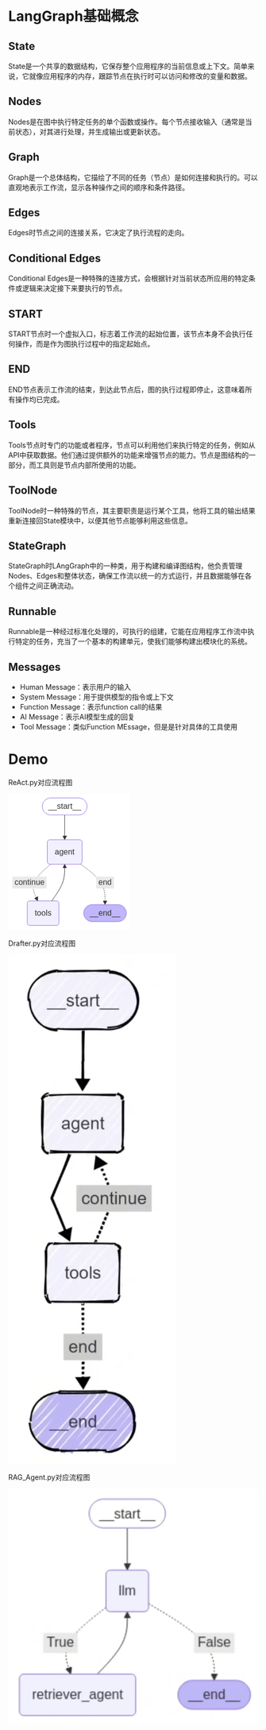 # LangGraph基础概念
## State
State是一个共享的数据结构，它保存整个应用程序的当前信息或上下文。简单来说，它就像应用程序的内存，跟踪节点在执行时可以访问和修改的变量和数据。

## Nodes
Nodes是在图中执行特定任务的单个函数或操作。每个节点接收输入（通常是当前状态），对其进行处理，并生成输出或更新状态。

## Graph
Graph是一个总体结构，它描绘了不同的任务（节点）是如何连接和执行的。可以直观地表示工作流，显示各种操作之间的顺序和条件路径。

## Edges
Edges时节点之间的连接关系，它决定了执行流程的走向。

## Conditional Edges
Conditional Edges是一种特殊的连接方式，会根据针对当前状态所应用的特定条件或逻辑来决定接下来要执行的节点。

## START
START节点时一个虚拟入口，标志着工作流的起始位置，该节点本身不会执行任何操作，而是作为图执行过程中的指定起始点。

## END
END节点表示工作流的结束，到达此节点后，图的执行过程即停止，这意味着所有操作均已完成。

## Tools
Tools节点时专门的功能或者程序，节点可以利用他们来执行特定的任务，例如从API中获取数据。他们通过提供额外的功能来增强节点的能力。节点是图结构的一部分，而工具则是节点内部所使用的功能。

## ToolNode
ToolNode时一种特殊的节点，其主要职责是运行某个工具，他将工具的输出结果重新连接回State模块中，以便其他节点能够利用这些信息。

## StateGraph
StateGraph时LAngGraph中的一种类，用于构建和编译图结构，他负责管理Nodes、Edges和整体状态，确保工作流以统一的方式运行，并且数据能够在各个组件之间正确流动。

## Runnable
Runnable是一种经过标准化处理的，可执行的组建，它能在应用程序工作流中执行特定的任务，充当了一个基本的构建单元，使我们能够构建出模块化的系统。

## Messages
- Human Message：表示用户的输入
- System Message：用于提供模型的指令或上下文
- Function Message：表示function call的结果
- AI Message：表示AI模型生成的回复
- Tool Message：类似Function MEssage，但是是针对具体的工具使用

# Demo
ReAct.py对应流程图

![](./Agents/ReAct_Agent_Graph.png)


Drafter.py对应流程图

![](./Agents/Drafter.png)

RAG_Agent.py对应流程图

![](./Agents/RAG_Agent.png)


